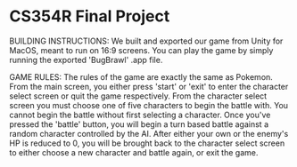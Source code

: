 # CS354R Final Project

BUILDING INSTRUCTIONS:
We built and exported our game from Unity for MacOS, meant to run on 16:9 screens.
You can play the game by simply running the exported 'BugBrawl' .app file.

GAME RULES:
The rules of the game are exactly the same as Pokemon. From the main screen,
you either press 'start' or 'exit' to enter the character select screen
or quit the game respectively. From the character select screen you must 
choose one of five characters to begin the battle with. You cannot begin 
the battle without first selecting a character. Once you've pressed the 'battle'
button, you will begin a turn based battle against a random character controlled by
the AI. After either your own or the enemy's HP is reduced to 0, you will be brought 
back to the character select screen to either choose a new character and
battle again, or exit the game.
